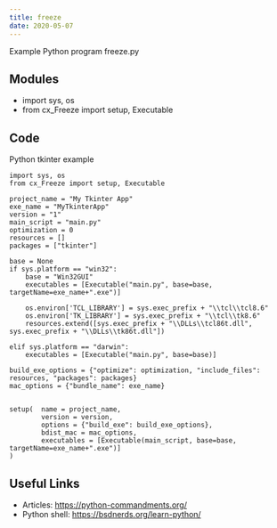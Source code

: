 ```yaml
---
title: freeze
date: 2020-05-07
---
```

Example Python program freeze.py

## Modules

* import sys, os
* from cx_Freeze import setup, Executable

## Code

Python tkinter example

    import sys, os
    from cx_Freeze import setup, Executable
    
    project_name = "My Tkinter App"
    exe_name = "MyTkinterApp"
    version = "1"
    main_script = "main.py"
    optimization = 0
    resources = []
    packages = ["tkinter"]
    
    base = None
    if sys.platform == "win32":
        base = "Win32GUI"
        executables = [Executable("main.py", base=base, targetName=exe_name+".exe")]
        
        os.environ['TCL_LIBRARY'] = sys.exec_prefix + "\\tcl\\tcl8.6"
        os.environ['TK_LIBRARY'] = sys.exec_prefix + "\\tcl\\tk8.6"
        resources.extend([sys.exec_prefix + "\\DLLs\\tcl86t.dll", sys.exec_prefix + "\\DLLs\\tk86t.dll"])
        
    elif sys.platform == "darwin":
        executables = [Executable("main.py", base=base)]
    
    build_exe_options = {"optimize": optimization, "include_files": resources, "packages": packages}
    mac_options = {"bundle_name": exe_name}
    
    
    setup(  name = project_name,
            version = version,
            options = {"build_exe": build_exe_options},
            bdist_mac = mac_options,
            executables = [Executable(main_script, base=base, targetName=exe_name+".exe")]
    )

## Useful Links

- Articles: https://python-commandments.org/
- Python shell: https://bsdnerds.org/learn-python/
